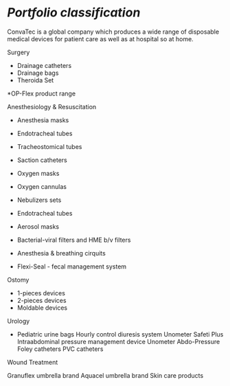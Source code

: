 # *Portfolio classification*
ConvaTec is a global company which produces a wide range of disposable medical devices for patient care as well as at hospital so at home.

Surgery
* Drainage catheters
* Drainage bags
* Theroida Set

*OP-Flex product range

Anesthesiology & Resuscitation
* Anesthesia masks
* Endotracheal tubes
* Tracheostomical tubes
* Saction catheters

* Oxygen masks
* Oxygen cannulas
* Nebulizers sets
* Endotracheal tubes
* Aerosol masks
* Bacterial-viral filters and HME b/v filters
* Anesthesia & breathing cirquits
* Flexi-Seal - fecal management system

Ostomy

* 1-pieces devices
* 2-pieces devices
* Moldable devices

Urology

* Pediatric urine bags
Hourly control diuresis system Unometer Safeti Plus
Intraabdominal pressure management device Unometer Abdo-Pressure
Foley catheters
PVC catheters

Wound Treatment 

Granuflex umbrella brand
Aquacel umbrella brand
Skin care products
